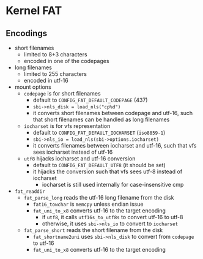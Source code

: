 Kernel FAT
==========

## Encodings

- short filenames
  - limited to 8+3 characters
  - encoded in one of the codepages
- long filenames
  - limited to 255 characters
  - encoded in utf-16
- mount options
  - `codepage` is for short filenames
    - default to `CONFIG_FAT_DEFAULT_CODEPAGE` (437)
    - `sbi->nls_disk = load_nls("cp%d")`
    - it converts short filenames between codepage and utf-16, such that short
      filenames can be handled as long filenames
  - `iocharset` is for vfs representation
    - default to `CONFIG_FAT_DEFAULT_IOCHARSET` (`iso8859-1`)
    - `sbi->nls_io = load_nls(sbi->options.iocharset)`
    - it converts filenames between iocharset and utf-16, such that vfs sees
      iocharset instead of utf-16
  - `utf8` hijacks iocharset and utf-16 conversion
    - default to `CONFIG_FAT_DEFAULT_UTF8` (it should be set)
    - it hijacks the conversion such that vfs sees utf-8 instead of iocharset
      - iocharset is still used internally for case-insensitive cmp
- `fat_readdir`
  - `fat_parse_long` reads the utf-16 long filename from the disk
    - `fat16_towchar` is `memcpy` unless endian issue
    - `fat_uni_to_x8` converts utf-16 to the target encoding
      - if `utf8`, it calls `utf16s_to_utf8s` to convert utf-16 to utf-8
      - otherwise, it uses `sbi->nls_io` to convert to `iocharset`
  - `fat_parse_short` reads the short filename from the disk
    - `fat_shortname2uni` uses `sbi->nls_disk` to convert from `codepage` to
      utf-16
    - `fat_uni_to_x8` converts utf-16 to the target encoding
